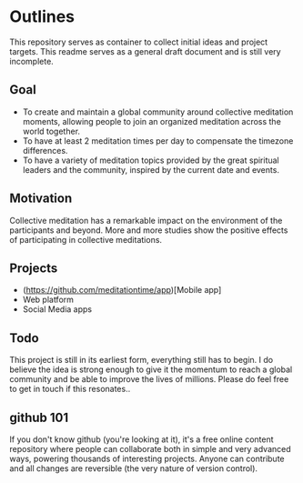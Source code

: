 # Outlines

This repository serves as container to collect initial ideas and project targets.  This readme serves as a general draft document and is still very incomplete. 

## Goal
- To create and maintain a global community around collective meditation moments, allowing people to join an organized meditation across the world together. 
- To have at least 2 meditation times per day to compensate the timezone differences. 
- To have a variety of meditation topics provided by the great spiritual leaders and the community, inspired by the current date and events.


## Motivation 
Collective meditation has a remarkable impact on the environment of the participants and beyond.   More and more studies show the positive effects of participating in collective meditations.


## Projects
- (https://github.com/meditationtime/app)[Mobile app]
- Web platform 
- Social Media apps

## Todo
This project is still in its earliest form, everything still has to begin.  I do believe the idea is strong enough to give it the momentum to reach a global community and be able to improve the lives of millions.  Please do feel free to get in touch if this resonates..

## github 101
If you don't know github (you're looking at it), it's a free online content repository where people can collaborate both in simple and very advanced ways, powering thousands of interesting projects. Anyone can contribute and all changes are reversible (the very nature of version control).
